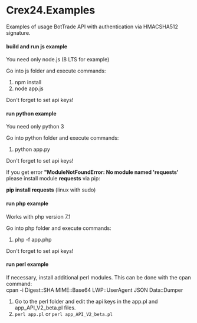 # Crex24.Examples

Examples of usage BotTrade API with authentication via HMACSHA512 signature.



#### build and run js example

You need only node.js (8 LTS for example)

Go into js folder and execute commands: 
1.  npm install
2.  node app.js

Don't forget to set api keys!

#### run python example

You need only python 3

Go into python folder and execute commands: 
1. python app.py

Don't forget to set api keys!


If you get error **"ModuleNotFoundError: No module named 'requests'** please install module **requests** via pip: 

**pip install requests** (linux with sudo)

#### run php example

Works with php version 7.1

Go into php folder and execute commands: 
1. php -f app.php

Don't forget to set api keys!

#### run perl example

If necessary, install additional perl modules. This can be done with the cpan command:<br>
cpan -i Digest::SHA MIME::Base64 LWP::UserAgent JSON Data::Dumper

1. Go to the perl folder and edit the api keys in the app.pl and app_API_V2_beta.pl files.
2. `perl app.pl` or `perl app_API_V2_beta.pl`
